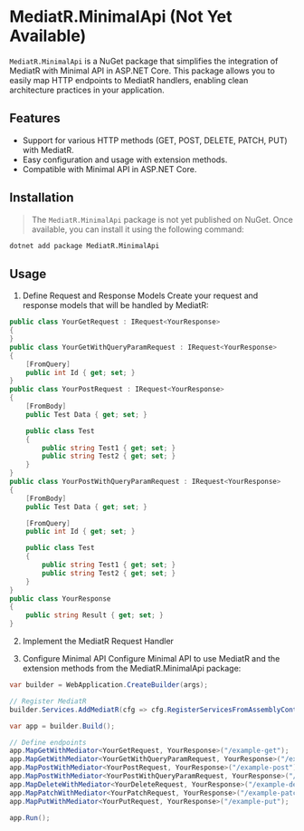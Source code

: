 # MediatR.MinimalApi (Not Yet Available)

`MediatR.MinimalApi` is a NuGet package that simplifies the integration of MediatR with Minimal API in ASP.NET Core. This package allows you to easily map HTTP endpoints to MediatR handlers, enabling clean architecture practices in your application.

## Features

- Support for various HTTP methods (GET, POST, DELETE, PATCH, PUT) with MediatR.
- Easy configuration and usage with extension methods.
- Compatible with Minimal API in ASP.NET Core.

## Installation

> The `MediatR.MinimalApi` package is not yet published on NuGet. Once available, you can install it using the following command:

```bash
dotnet add package MediatR.MinimalApi
```

## Usage
1. Define Request and Response Models
Create your request and response models that will be handled by MediatR:

```csharp
public class YourGetRequest : IRequest<YourResponse>
{
}
public class YourGetWithQueryParamRequest : IRequest<YourResponse>
{
    [FromQuery]
    public int Id { get; set; }
}
public class YourPostRequest : IRequest<YourResponse>
{
    [FromBody]
    public Test Data { get; set; }

    public class Test
    {
        public string Test1 { get; set; }
        public string Test2 { get; set; }
    }
}
public class YourPostWithQueryParamRequest : IRequest<YourResponse>
{
    [FromBody]
    public Test Data { get; set; }

    [FromQuery]
    public int Id { get; set; }

    public class Test
    {
        public string Test1 { get; set; }
        public string Test2 { get; set; }
    }
}
public class YourResponse
{
    public string Result { get; set; }
}

```
2. Implement the MediatR Request Handler

3. Configure Minimal API
Configure Minimal API to use MediatR and the extension methods from the MediatR.MinimalApi package:

```csharp
var builder = WebApplication.CreateBuilder(args);

// Register MediatR
builder.Services.AddMediatR(cfg => cfg.RegisterServicesFromAssemblyContaining<YourRequestHandler>());

var app = builder.Build();

// Define endpoints
app.MapGetWithMediator<YourGetRequest, YourResponse>("/example-get");
app.MapGetWithMediator<YourGetWithQueryParamRequest, YourResponse>("/example-getbyid");
app.MapPostWithMediator<YourPostRequest, YourResponse>("/example-post");
app.MapPostWithMediator<YourPostWithQueryParamRequest, YourResponse>("/example-post-param");
app.MapDeleteWithMediator<YourDeleteRequest, YourResponse>("/example-delete");
app.MapPatchWithMediator<YourPatchRequest, YourResponse>("/example-patch");
app.MapPutWithMediator<YourPutRequest, YourResponse>("/example-put");

app.Run();
```
